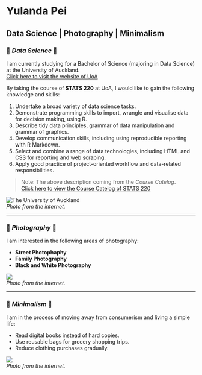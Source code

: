 # Yulanda Pei
## Data Science | Photography | Minimalism

### 🖤 _Data Science_ 🖤<br>
I am currently studying for a Bachelor of Science (majoring in Data Science) at the University of Auckland. <br>
[Click here to visit the website of UoA](https://www.auckland.ac.nz/en.html) <br>


By taking the course of  **STATS 220** at UoA, I would like to gain the following knowledge and skills:
1. Undertake a broad variety of data science tasks.
2. Demonstrate programming skills to import, wrangle and visualise data for decision making, using R. 
3. Describe tidy data principles, grammar of data manipulation and grammar of graphics.
4. Develop communication skills, including using reproducible reporting with R Markdown.
5. Select and combine a range of data technologies, including HTML and CSS for reporting and web scraping.
6. Apply good practice of project-oriented workflow and data-related responsibilities.
> Note: The above description coming from the _Course Catelog_. <br>
> [Click here to view the Course Catelog of STATS 220](https://courseoutline.auckland.ac.nz/dco/course/STATS/220/1233)<br>

![The University of Auckland](https://wun.ac.uk/wp-content/uploads/UOA-HC-RGB.png) <br>
*Photo from the internet.*

-----------------------------------------------

### 🖤 _Photography_ 🖤 <br>
I am interested in the following areas of photography: <br>
- **Street Photophaphy**	 
- **Family Photography**	 
- **Black and White Photography**	

![](https://static-cse.canva.cn/blob/100212/1505461376110371.jpg) <br>
*Photo from the internet.*


--------------------------------------------------

### 🖤 _Minimalism_ 🖤 <br>
I am in the process of moving away from consumerism and living a simple life: <br>
- Read digital books instead of hard copies.
- Use reusable bags for grocery shopping trips.
- Reduce clothing purchases gradually.

![](https://s3.ifanr.com/wp-content/uploads/2022/08/pexels-paula-schmidt-963486-scaled.jpg) <br>
*Photo from the internet.*

